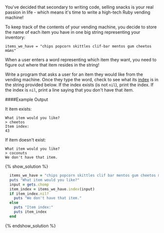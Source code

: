 You've decided that secondary to writing code, selling snacks is your real
passion in life - which means it's time to write a high-tech Ruby vending
machine!

To keep track of the contents of your vending machine, you decide to store the
name of each item you have in one big string representing your inventory:

`items_we_have = "chips popcorn skittles clif-bar mentos gum cheetos m&ms"`

When a user enters a word representing which item they want, you need to
figure out where that item resides in the string!

Write a program that asks a user for an item they would like from the vending
machine. Once they type the word, check to see what its [index](http://ruby-doc.org/core-2.2.3/Array.html#method-i-index) is in the
string provided below. If the index exists (is not `nil`), print the index.
If the index is `nil`, print a line saying that you don't have that item.

####Example Output

It item exists:

```no-highlight
What item would you like?
> cheetos
Item index:
43
```

If item doesn't exist:

```no-highlight
What item would you like?
> coconuts
We don't have that item.
```

{% show_solution %}
```ruby
  items_we_have = "chips popcorn skittles clif bar mentos gum cheetos m&ms"
  puts "What item would you like?"
  input = gets.chomp
  item_index = items_we_have.index(input)
  if item_index.nil?
    puts "We don't have that item."
  else
    puts "Item index:"
    puts item_index
  end
```
{% endshow_solution %}
